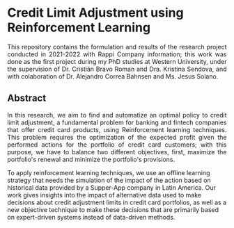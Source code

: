 # Credit Limit Adjustment using Reinforcement Learning

<p align = "justify">
This repository contains the formulation and results of the research project conducted in 2021-2022 with Rappi Company information; this work was done as the first project during my PhD studies at Western University, under the supervision of Dr. Cristián Bravo Roman and Dra. Kristina Sendova, and with colaboration of Dr. Alejandro Correa Bahnsen and Ms. Jesus Solano.
</p>


## Abstract
<p align = "justify">
In this research, we aim to find and automatize an optimal policy to credit limit adjustment, a fundamental problem for banking and fintech companies that offer credit card products, using Reinforcement learning techniques. This problem requires the optimization of the expected profit given the performed actions for the portfolio of credit card customers; with this purpose, we have to balance two different objectives, first, maximize the portfolio's renewal and minimize the portfolio's provisions. 

To apply reinforcement learning techniques, we use an offline learning strategy that needs the simulation of the impact of the action based on historical data provided by a Supper-App company in Latin America. Our work gives insights into the impact of alternative data used to make decisions about credit adjustment limits in credit card portfolios, as well as a new objective technique to make these decisions that are primarily based on expert-driven systems instead of data-driven methods.
</p>
